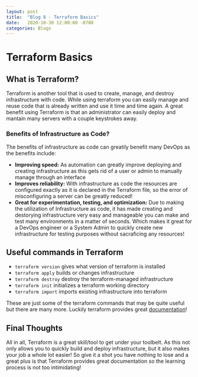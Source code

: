 ```yaml
---
layout: post
title:  "Blog 8 - Terraform Basics"
date:   2020-10-30 12:00:00 -0700
categories: Blogs
---
```

# Terraform Basics

## What is Terraform?
Terraform is another tool that is used to create, manage, and destroy infrastructure with code. While using terraform you can easily manage and reuse code that is already written and use it time and time again. A great benefit using Terraform is that an administrator can easily deploy and mantain many servers with a couple keystrokes away.

### Benefits of Infrastructure as Code?
The benefits of infrastructure as code can greatily benefit many DevOps as the benefits include:
- **Improving speed:** As automation can greatly improve deploying and creating infrastructure as this gets rid of a user or admin to manually manage through an interface
- **Improves reliability:** With infrastructure as code the resources are configured exactly as it is declared in the Terraform file, so the error of misconfiguring a server can be greatly reduced!
- **Great for experimentation, testing, and optimization:** Due to making the utilization of Infrastructure as code, it has made creating and destorying infrastructure very easy and manageable you can make and test many environments in a matter of seconds. Which makes it great for a DevOps engineer or a System Admin to quickly create new infrastructure for testing purposes without sacraficing any resources!

## Useful commands in Terraform
- `terraform version` gives what version of terraform is installed
- `terraform apply` builds or changes infrastructure
- `terraform destroy` destroy the terraform-managed infrastructure
- `terraform init` initializes a terraform working directory
- `terraform import` imports existing infrastructure into terraform

These are just some of the terraform commands that may be quite useful but there are many more. Luckily terraform provides great [documentation](https://www.terraform.io/docs/commands/index.html)!

## Final Thoughts
All in all, Terraform is a great skill/tool to get under your toolbelt. As this not only allows you to quickly build and deploy infrastructure, but it also makes your job a whole lot easier! So give it a shot you have nothing to lose and a great plus is that Terraform provides great documentation so the learning process is not too intimidating!